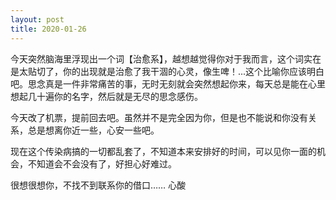 ```yaml
---
layout: post
title: 2020-01-26
---
```


今天突然脑海里浮现出一个词【治愈系】，越想越觉得你对于我而言，这个词实在是太贴切了，你的出现就是治愈了我干涸的心灵，像生啤！...这个比喻你应该明白吧。思念真是一件非常痛苦的事，无时无刻就会突然想起你来，每天总是能在心里想起几十遍你的名字，然后就是无尽的思念感伤。

今天改了机票，提前回去吧。虽然并不是完全因为你，但是也不能说和你没有关系，总是想离你近一些，心安一些吧。

现在这个传染病搞的一切都乱套了，不知道本来安排好的时间，可以见你一面的机会，不知道会不会没有了，好担心好难过。

很想很想你，不找不到联系你的借口……
心酸